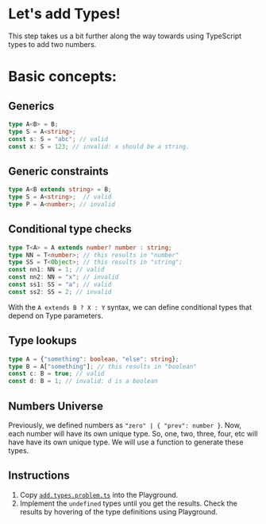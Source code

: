 # Let's add Types!

This step takes us a bit further along the way towards using TypeScript types to add two numbers.

# Basic concepts:

## Generics
```ts
type A<B> = B;
type S = A<string>;
const s: S = "abc"; // valid
const x: S = 123; // invalid: x should be a string.
```

## Generic constraints
```ts
type A<B extends string> = B;
type S = A<string>;  // valid
type P = A<number>; // invalid
```

## Conditional type checks

```ts
type T<A> = A extends number? number : string;
type NN = T<number>; // this results in "number"
type SS = T<Object>; // this results in "string";
const nn1: NN = 1; // valid
const nn2: NN = "x"; // invalid
const ss1: SS = "a"; // valid
const ss2: SS = 2; // invalid
```
With the ```A extends B ? X : Y``` syntax, we can define conditional types that depend on Type parameters.

## Type lookups

```ts
type A = {"something": boolean, "else": string};
type B = A["something"]; // this results in "boolean"
const c: B = true; // valid
const d: B = 1; // invalid: d is a boolean
```

## Numbers Universe

Previously, we defined numbers as ```"zero" | { "prev": number }```.  Now, each number will have its own unique type.  So, one, two, three, four, etc will have have its own unique type.  We will use a function to generate these types.

## Instructions

1. Copy [`add.types.problem.ts`](add.types.problem.ts) into the Playground.
1. Implement the `undefined` types until you get the results. Check the results by hovering of the type definitions using Playground.


